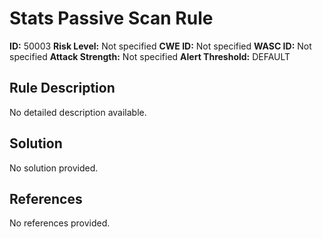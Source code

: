 
# Stats Passive Scan Rule

**ID:** 50003
**Risk Level:** Not specified
**CWE ID:** Not specified
**WASC ID:** Not specified
**Attack Strength:** Not specified
**Alert Threshold:** DEFAULT

## Rule Description
No detailed description available.

## Solution
No solution provided.

## References
No references provided.

